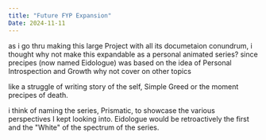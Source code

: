 ```yaml
---
title: "Future FYP Expansion"
Date: 2024-11-11
---
```


as i go thru making this large Project with all its documetaion conundrum, i thought why not make this expandable as a personal animated series? since precipes (now named Eidologue) was based on the idea of Personal Introspection and Growth why not cover on other topics

like a struggle of writing story of the self, Simple Greed or the moment precipes of death.

i think of naming the series, Prismatic, to showcase the various perspectives I kept looking into. Eidologue would be retroactively the first and the "White" of the spectrum of the series.
